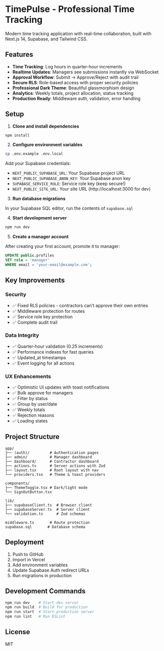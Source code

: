 # TimePulse - Professional Time Tracking

Modern time tracking application with real-time collaboration, built with Next.js 14, Supabase, and Tailwind CSS.

## Features

- **Time Tracking**: Log hours in quarter-hour increments
- **Realtime Updates**: Managers see submissions instantly via WebSocket
- **Approval Workflow**: Submit → Approve/Reject with audit trail
- **Secure RLS**: Role-based access with proper security policies
- **Professional Dark Theme**: Beautiful glassmorphism design
- **Analytics**: Weekly totals, project allocation, status tracking
- **Production Ready**: Middleware auth, validation, error handling

## Setup

1. **Clone and install dependencies**
```bash
npm install
```

2. **Configure environment variables**
```bash
cp .env.example .env.local
```

Add your Supabase credentials:
- `NEXT_PUBLIC_SUPABASE_URL`: Your Supabase project URL
- `NEXT_PUBLIC_SUPABASE_ANON_KEY`: Your Supabase anon key
- `SUPABASE_SERVICE_ROLE`: Service role key (keep secure!)
- `NEXT_PUBLIC_SITE_URL`: Your site URL (http://localhost:3000 for dev)

3. **Run database migrations**

In your Supabase SQL editor, run the contents of `supabase.sql`

4. **Start development server**
```bash
npm run dev
```

5. **Create a manager account**

After creating your first account, promote it to manager:
```sql
UPDATE public.profiles 
SET role = 'manager' 
WHERE email = 'your-email@example.com';
```

## Key Improvements

### Security
- ✅ Fixed RLS policies - contractors can't approve their own entries
- ✅ Middleware protection for routes
- ✅ Service role key protection
- ✅ Complete audit trail

### Data Integrity
- ✅ Quarter-hour validation (0.25 increments)
- ✅ Performance indexes for fast queries
- ✅ Updated_at timestamps
- ✅ Event logging for all actions

### UX Enhancements
- ✅ Optimistic UI updates with toast notifications
- ✅ Bulk approve for managers
- ✅ Filter by status
- ✅ Group by user/date
- ✅ Weekly totals
- ✅ Rejection reasons
- ✅ Loading states

## Project Structure

```
app/
├── (auth)/         # Authentication pages
├── admin/          # Manager dashboard
├── dashboard/      # Contractor dashboard
├── actions.ts      # Server actions with Zod
├── layout.tsx      # Root layout with nav
└── providers.tsx   # Theme & toast providers

components/
├── ThemeToggle.tsx # Dark/light mode
└── SignOutButton.tsx

lib/
├── supabaseClient.ts  # Browser client
├── supabaseServer.ts  # Server client
└── validation.ts      # Zod schemas

middleware.ts       # Route protection
supabase.sql       # Database schema
```

## Deployment

1. Push to GitHub
2. Import in Vercel
3. Add environment variables
4. Update Supabase Auth redirect URLs
5. Run migrations in production

## Development Commands

```bash
npm run dev    # Start dev server
npm run build  # Build for production
npm run start  # Start production server
npm run lint   # Run ESLint
```

## License

MIT